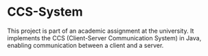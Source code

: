# CCS-System
This project is part of an academic assignment at the university. It implements the CCS (Client-Server Communication System) in Java, enabling communication between a client and a server.
